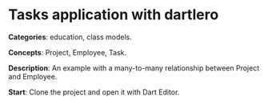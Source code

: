 
# Tasks application with dartlero

**Categories**: education, class models.

**Concepts**: Project, Employee, Task.

**Description**:
An example with a many-to-many relationship between Project and Employee.

**Start**:
Clone the project and open it with Dart Editor. 







